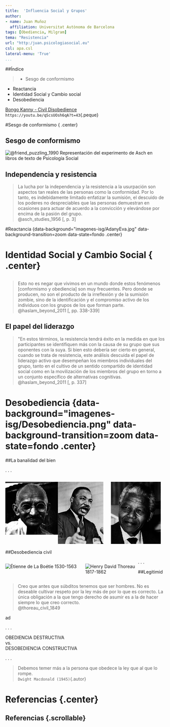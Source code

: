 ```yaml
---
title:  'Influencia Social y Grupos'
author:
- name: Juan Muñoz
  affiliation: Universitat Autònoma de Barcelona
tags: [Obediencia, Milgram]
tema: "Resistencia"
url: "http:/juan.psicologiasocial.eu"
csl: apa.csl
lateral-menu: 'True'
...
```


##Índice

>* Sesgo de conformismo
* Reactancia
* Identidad Social y Cambio social
* Desobediencia

[Bongo Kanny - Civil Disobedience](https://youtu.be/qScsUOsh6qA?t=43)\
`https://youtu.be/qScsUOsh6qA?t=43`{.peque}

#Sesgo de conformismo { .center}

## Sesgo de conformismo

![@friend_puzzling_1990\
Representación del experimento de Asch en libros de texto de Psicología Social](imagenes-isg/Friend-Asch.png)

## Independencia y resistencia

>La lucha por la independencia y la resistencia a la usurpación son aspectos tan reales de las personas como la conformidad. Por lo tanto, es indebidamente limitado enfatizar la sumisión, el descuido de los poderes no despreciables que las personas demuestran en ocasiones para actuar de acuerdo a la convicción y elevándose por encima de la pasión del grupo.\
@asch_studies_1956 [, p. 3]

#Reactancia {data-background="imagenes-isg/AdanyEva.jpg"   data-background-transition=zoom data-state=fondo .center}

<!-- Adan y Eva, Rubens -->

<!-- ![](imagenes-isg/Reactance.jpg) -->


# Identidad Social y Cambio Social { .center}

##

>Esto no es negar que vivimos en un mundo donde estos fenómenos [conformismo y obediencia] son muy frecuentes. Pero donde se producen, no son el producto de la irreflexión y de la sumisión zombie, sino de la identificación y el compromiso activo de los individuos con los grupos de los que forman parte.\
@haslam_beyond_2011 [, pp. 338-339]

## El papel del liderazgo

>"En estos términos, la resistencia tendrá éxito en la medida en que los participantes se identifiquen más con la causa de su grupo que sus oponentes con la suya. Si bien esto debería ser cierto en general, cuando se trata de resistencia, este análisis descuida el papel de liderazgo activo que desempeñan los miembros individuales del grupo, tanto en el cultivo de un sentido compartido de identidad social como en la movilización de los miembros del grupo en torno a un conjunto específico de alternativas cognitivas.\
@haslam_beyond_2011 [, p. 337]

# Desobediencia {data-background="imagenes-isg/Desobediencia.png"   data-background-transition=zoom data-state=fondo .center}

##La banalidad del bien

. . .


<div id="column1" style="float:left; margin:0; width:33%;">

![Mahatma Gandhi](imagenes-isg/Gandhi.jpg)

</div>

<div id="column1" style="float:left; margin:0; width:33%;">

![Martin Luther King](imagenes-isg/MartinLuther.jpg)

</div>

<div id="column1" style="float:left; margin:0; width:33%;">

![Nelson Mandela](imagenes-isg/Mandela.jpg)

</div>


##Desobediencia civil


<div id="column1" style="float:left; margin:0; width:50%;">

![Étienne de La Boétie\
1530-1563](imagenes-isg/LaBoetie.jpg)

</div>

<div id="column1" style="float:left; margin:0; width:33%;">

![Henry David Thoreau\
1817-1862](imagenes-isg/Thoreau.jpg)

</div>

. . .

<div id="column1" style="float:left; margin:0; width:100%;">

>Creo que antes que súbditos tenemos que ser hombres. No es deseable cultivar respeto por la ley más de por lo que es correcto. La única obligación a la que tengo derecho de asumir es a la de hacer siempre lo que creo correcto.\
@thoreau_civil_1849

</div>

<!--
. . .


-->

##Legitimidad


<!--

>* Legitimidad del sistema en que reside la autoridad
* Legitimidad de la autoridad
* Legitimidad de las demandas

###### @passini_authority_2009


-->

. . .

OBEDIENCIA DESTRUCTIVA\
vs.\
DESOBEDIENCIA CONSTRUCTIVA

. . .

>Debemos temer más a la persona que obedece la ley que al que lo rompe.\
`Dwight Macdonald (1945)`{.autor}

# Referencias {.center}

## Referencias {.scrollable}
